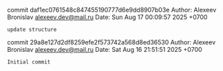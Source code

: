 commit daf1ec0761548c847455190777d6e9dd8907b03e
Author: Alexeev Bronislav <alexeev.dev@mail.ru>
Date:   Sun Aug 17 00:09:57 2025 +0700

    update structure

commit 29a8e127d2df8259efe2f573742a568d8ed36530
Author: Alexeev Bronislav <alexeev.dev@mail.ru>
Date:   Sat Aug 16 21:51:51 2025 +0700

    Initial commit
